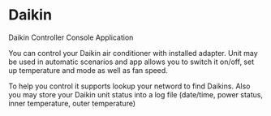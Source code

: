 # Daikin
Daikin Controller Console Application

You can control your Daikin air conditioner with installed adapter. Unit may be used in automatic scenarios 
and app allows you to switch it on/off, set up temperature and mode as well as fan speed.

To help you control it supports lookup your netword to find Daikins.
Also you may store your Daikin unit status into a log file (date/time, power status, inner temperature, outer temperature)

